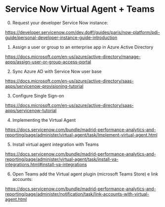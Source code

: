 # Service Now Virtual Agent + Teams

 0. Request your developer Service Now instance:
 
 https://developer.servicenow.com/dev.do#!/guides/paris/now-platform/pdi-guide/personal-developer-instance-guide-introduction
 
 1.  Assign a user or group to an enterprise app in Azure Active Directory
 
https://docs.microsoft.com/en-us/azure/active-directory/manage-apps/assign-user-or-group-access-portal
             
 2. Sync Azure AD with Service Now user base
 
 https://docs.microsoft.com/en-us/azure/active-directory/saas-apps/servicenow-provisioning-tutorial
 
 3. Configure Single Sign-on

 https://docs.microsoft.com/en-us/azure/active-directory/saas-apps/servicenow-tutorial
 
 4. Implementing the Virtual Agent

https://docs.servicenow.com/bundle/madrid-performance-analytics-and-reporting/page/administer/virtual-agent/task/Implement-virtual-agent.html
 
 5. Install virtual agent integration with Teams
 
 https://docs.servicenow.com/bundle/madrid-performance-analytics-and-reporting/page/administer/virtual-agent/task/install-va-integrations.html#install-va-integrations

 6. Open Teams add the Virtual agent plugin (microsoft Teams Store) e link accounts:
 
https://docs.servicenow.com/bundle/madrid-performance-analytics-and-reporting/page/administer/notification/task/link-accounts-with-virtual-agent.html


